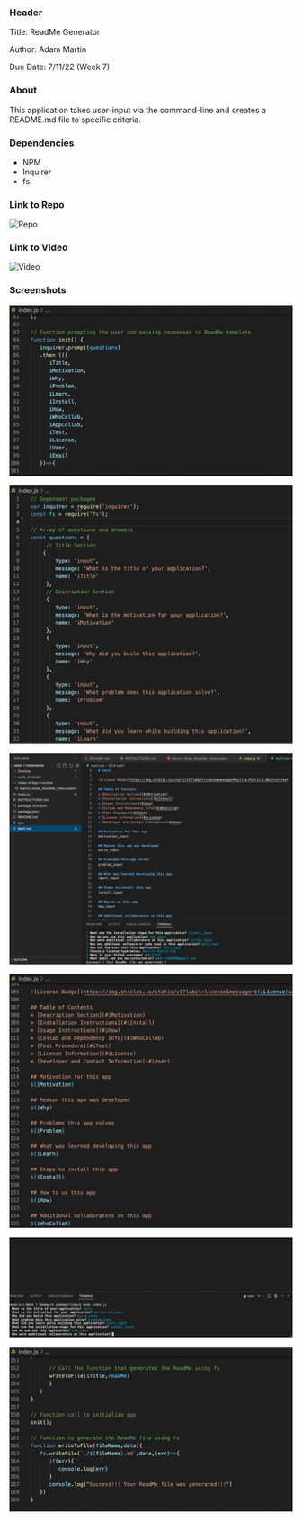 ### Header
Title: ReadMe Generator

Author: Adam Martin

Due Date: 7/11/22 (Week 7)

### About
This application takes user-input via the command-line and creates a README.md file to specific criteria.

### Dependencies
- NPM
- Inquirer
- fs

### Link to Repo
![Repo](https://github.com/AmartinVT/Command-Line-ReadMe)

### Link to Video
![Video](Screenshots_Video/Martin_Node_ReadMe_Video.gif)

### Screenshots
![How to Initialize the App](Screenshots_Video/SS_Initialization.png)

![User Inputs](Screenshots_Video/SS_Inputs.png)

![README Output and Example Terminal Inputs](Screenshots_Video/SS_Output_Terminal.png)

![User Prompts](Screenshots_Video/SS_Prompts.png)

![Terminal](Screenshots_Video/SS_Terminal.png)

![Function for Writing ReadMe](Screenshots_Video/SS_WriteFN.png)